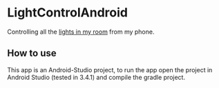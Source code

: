 # LightControlAndroid
Controlling all the [lights in my room](https://github.com/aul12/LightControlFirmware) from my phone.

## How to use
This app is an Android-Studio project, to run the app open the project in Android  Studio (tested in 3.4.1) and compile the 
gradle project.
